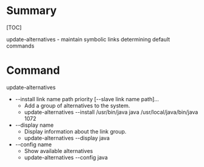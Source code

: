 # Summary

[TOC]

update-alternatives - maintain symbolic links determining default commands

# Command

update-alternatives

- --install link name path priority [--slave link name path]...
	* Add  a  group of alternatives to the system. 
	* update-alternatives --install /usr/bin/java java /usr/local/java/bin/java 1072
- --display name
	* Display information about the link group.
	* update-alternatives --display java
- --config name
	* Show available alternatives
	* update-alternatives --config java
